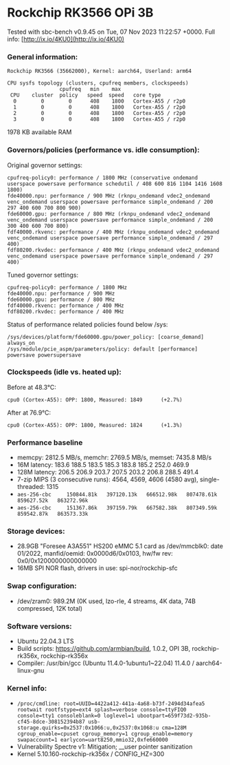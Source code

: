 # Rockchip RK3566 OPi 3B

Tested with sbc-bench v0.9.45 on Tue, 07 Nov 2023 11:22:57 +0000. Full info: [http://ix.io/4KU0](http://ix.io/4KU0)

### General information:

    Rockchip RK3566 (35662000), Kernel: aarch64, Userland: arm64
    
    CPU sysfs topology (clusters, cpufreq members, clockspeeds)
                     cpufreq   min    max
     CPU    cluster  policy   speed  speed   core type
      0        0        0      408    1800   Cortex-A55 / r2p0
      1        0        0      408    1800   Cortex-A55 / r2p0
      2        0        0      408    1800   Cortex-A55 / r2p0
      3        0        0      408    1800   Cortex-A55 / r2p0

1978 KB available RAM

### Governors/policies (performance vs. idle consumption):

Original governor settings:

    cpufreq-policy0: performance / 1800 MHz (conservative ondemand userspace powersave performance schedutil / 408 600 816 1104 1416 1608 1800)
    fde40000.npu: performance / 900 MHz (rknpu_ondemand vdec2_ondemand venc_ondemand userspace powersave performance simple_ondemand / 200 297 400 600 700 800 900)
    fde60000.gpu: performance / 800 MHz (rknpu_ondemand vdec2_ondemand venc_ondemand userspace powersave performance simple_ondemand / 200 300 400 600 700 800)
    fdf40000.rkvenc: performance / 400 MHz (rknpu_ondemand vdec2_ondemand venc_ondemand userspace powersave performance simple_ondemand / 297 400)
    fdf80200.rkvdec: performance / 400 MHz (rknpu_ondemand vdec2_ondemand venc_ondemand userspace powersave performance simple_ondemand / 297 400)

Tuned governor settings:

    cpufreq-policy0: performance / 1800 MHz
    fde40000.npu: performance / 900 MHz
    fde60000.gpu: performance / 800 MHz
    fdf40000.rkvenc: performance / 400 MHz
    fdf80200.rkvdec: performance / 400 MHz

Status of performance related policies found below /sys:

    /sys/devices/platform/fde60000.gpu/power_policy: [coarse_demand] always_on
    /sys/module/pcie_aspm/parameters/policy: default [performance] powersave powersupersave

### Clockspeeds (idle vs. heated up):

Before at 48.3°C:

    cpu0 (Cortex-A55): OPP: 1800, Measured: 1849      (+2.7%)

After at 76.9°C:

    cpu0 (Cortex-A55): OPP: 1800, Measured: 1824      (+1.3%)

### Performance baseline

  * memcpy: 2812.5 MB/s, memchr: 2769.5 MB/s, memset: 7435.8 MB/s
  * 16M latency: 183.6 188.5 183.5 185.3 183.8 185.2 252.0 469.9 
  * 128M latency: 206.5 206.9 203.7 207.5 203.2 206.8 288.5 491.4 
  * 7-zip MIPS (3 consecutive runs): 4564, 4569, 4606 (4580 avg), single-threaded: 1315
  * `aes-256-cbc     150844.81k   397120.13k   666512.98k   807478.61k   859627.52k   863272.96k`
  * `aes-256-cbc     151367.86k   397159.79k   667582.38k   807349.59k   859542.87k   863573.33k`

### Storage devices:

  * 28.9GB "Foresee A3A551" HS200 eMMC 5.1 card as /dev/mmcblk0: date 01/2022, manfid/oemid: 0x0000d6/0x0103, hw/fw rev: 0x0/0x1200000000000000
  * 16MB SPI NOR flash, drivers in use: spi-nor/rockchip-sfc

### Swap configuration:

  * /dev/zram0: 989.2M (0K used, lzo-rle, 4 streams, 4K data, 74B compressed, 12K total)

### Software versions:

  * Ubuntu 22.04.3 LTS
  * Build scripts: https://github.com/armbian/build, 1.0.2, OPI 3B, rockchip-rk356x, rockchip-rk356x
  * Compiler: /usr/bin/gcc (Ubuntu 11.4.0-1ubuntu1~22.04) 11.4.0 / aarch64-linux-gnu

### Kernel info:

  * `/proc/cmdline: root=UUID=4422a412-441a-4a68-b73f-2494d34afea5 rootwait rootfstype=ext4 splash=verbose console=ttyFIQ0 console=tty1 consoleblank=0 loglevel=1 ubootpart=659f73d2-935b-cf45-8dce-308152394b87 usb-storage.quirks=0x2537:0x1066:u,0x2537:0x1068:u cma=128M  cgroup_enable=cpuset cgroup_memory=1 cgroup_enable=memory swapaccount=1 earlycon=uart8250,mmio32,0xfe660000`
  * Vulnerability Spectre v1:        Mitigation; __user pointer sanitization
  * Kernel 5.10.160-rockchip-rk356x / CONFIG_HZ=300